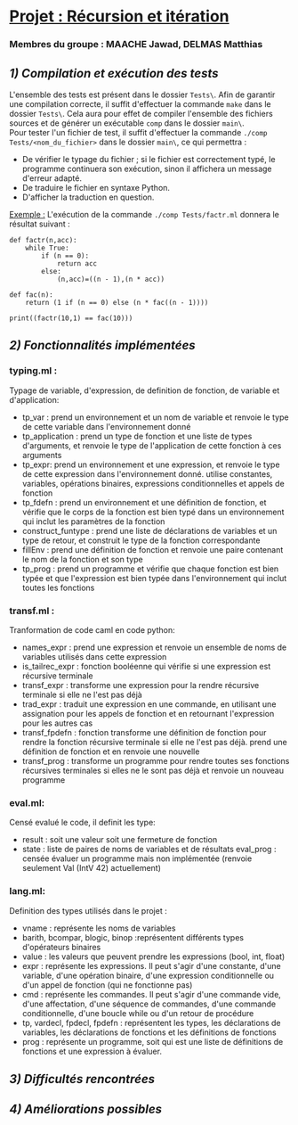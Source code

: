 # <u> Projet : Récursion et itération </u>

### Membres du groupe : MAACHE Jawad, DELMAS Matthias

## *1) Compilation et exécution des tests*

L'ensemble des tests est présent dans le dossier `Tests\`. Afin de garantir une compilation correcte, il suffit d'effectuer la commande `make` dans le dossier `Tests\`. Cela aura pour effet de compiler l'ensemble des fichiers sources et de générer un exécutable `comp` dans le dossier `main\`.  
Pour tester l'un fichier de test, il suffit d'effectuer la commande `./comp Tests/<nom_du_fichier>` dans le dossier `main\`, ce qui permettra :
- De vérifier le typage du fichier ; si le fichier est correctement typé, le programme continuera son exécution, sinon il affichera un message d'erreur adapté.
- De traduire le fichier en syntaxe Python.
- D'afficher la traduction en question.

<u>Exemple :</u>  L'exécution de la commande `./comp Tests/factr.ml` donnera le résultat suivant :
```
def factr(n,acc):
    while True:
        if (n == 0):
            return acc
        else:
            (n,acc)=((n - 1),(n * acc))

def fac(n):
    return (1 if (n == 0) else (n * fac((n - 1))))

print((factr(10,1) == fac(10)))
```

## *2) Fonctionnalités implémentées*

### typing.ml :  

Typage de variable, d'expression, de definition de fonction, de variable et d'application:

- tp_var : prend un environnement et un nom de variable et renvoie le type de cette variable dans l'environnement donné
- tp_application : prend un type de fonction et une liste de types d'arguments, et renvoie le type de l'application de cette fonction à ces arguments  
- tp_expr: prend un environnement et une expression, et renvoie le type de cette expression dans l'environnement donné. utilise constantes, variables, opérations binaires, expressions conditionnelles et appels de fonction
- tp_fdefn :  prend un environnement et une définition de fonction, et vérifie que le corps de la fonction est bien typé dans un environnement qui inclut les paramètres de la fonction  
- construct_funtype : prend une liste de déclarations de variables  et un type de retour, et construit le type de la fonction correspondante
- fillEnv :  prend une définition de fonction et renvoie une paire contenant le nom de la fonction et son type  
- tp_prog :  prend un programme et vérifie que chaque fonction est bien typée et que l'expression est bien typée dans l'environnement qui inclut toutes les fonctions


### transf.ml : 

Tranformation de code caml en code python:
- names_expr : prend une expression et renvoie un ensemble de noms de variables utilisés dans cette expression  
- is_tailrec_expr : fonction booléenne qui vérifie si une expression est récursive terminale
- transf_expr : transforme une expression pour la rendre récursive terminale si elle ne l'est pas déjà
- trad_expr : traduit une expression en une commande, en utilisant une assignation pour les appels de fonction et en retournant l'expression pour les autres cas
- transf_fpdefn : fonction transforme une définition de fonction pour rendre la fonction récursive terminale si elle ne l'est pas déjà. prend une définition de fonction et en renvoie une nouvelle 
- transf_prog : transforme un programme pour rendre toutes ses fonctions récursives terminales si elles ne le sont pas déjà et renvoie un nouveau programme


### eval.ml: 

Censé evalué le code, il definit les type:
- result : soit une valeur soit une fermeture de fonction 
- state : liste de paires de noms de variables et de résultats
eval_prog : censée évaluer un programme mais non implémentée (renvoie seulement Val (IntV 42) actuellement) 


### lang.ml:

Definition des types utilisés dans le projet :

- vname : représente les noms de variables
- barith, bcompar, blogic, binop :représentent différents types d'opérateurs binaires
- value : les valeurs que peuvent prendre les expressions (bool, int, float)
- expr :  représente les expressions. Il peut s'agir d'une constante, d'une variable, d'une opération binaire, d'une expression conditionnelle ou d'un appel de fonction (qui ne fonctionne pas)
- cmd : représente les commandes. Il peut s'agir d'une commande vide, d'une affectation, d'une séquence de commandes, d'une commande conditionnelle, d'une boucle while ou d'un retour de procédure  
- tp, vardecl, fpdecl, fpdefn :  représentent les types, les déclarations de variables, les déclarations de fonctions et les définitions de fonctions
- prog :  représente un programme, soit qui est une liste de définitions de fonctions et une expression à évaluer.
 	

## *3) Difficultés rencontrées*

## *4) Améliorations possibles*

